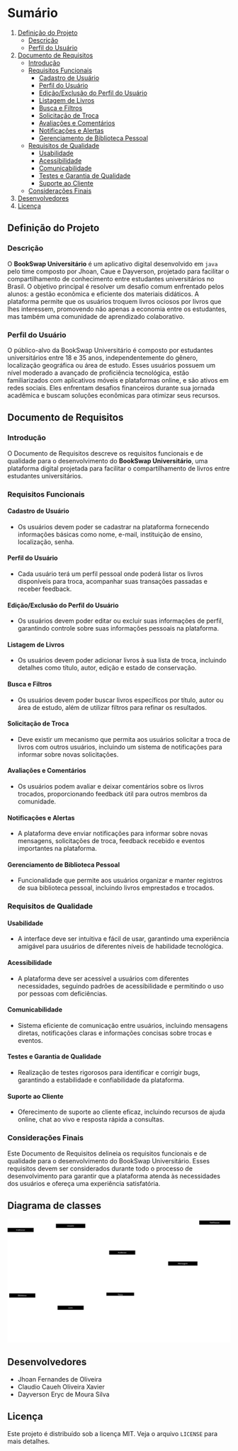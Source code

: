 # Sumário

1. [Definição do Projeto](#definição-do-projeto)
   - [Descrição](#descrição)
   - [Perfil do Usuário](#perfil-do-usuário)
2. [Documento de Requisitos](#documento-de-requisitos)
   - [Introdução](#introdução)
   - [Requisitos Funcionais](#requisitos-funcionais)
     - [Cadastro de Usuário](#cadastro-de-usuário)
     - [Perfil do Usuário](#perfil-do-usuário-1)
     - [Edição/Exclusão do Perfil do Usuário](#ediçãoexclusão-do-perfil-do-usuário)
     - [Listagem de Livros](#listagem-de-livros)
     - [Busca e Filtros](#busca-e-filtros)
     - [Solicitação de Troca](#solicitação-de-troca)
     - [Avaliações e Comentários](#avaliações-e-comentários)
     - [Notificações e Alertas](#notificações-e-alertas)
     - [Gerenciamento de Biblioteca Pessoal](#gerenciamento-de-biblioteca-pessoal)
   - [Requisitos de Qualidade](#requisitos-de-qualidade)
     - [Usabilidade](#usabilidade)
     - [Acessibilidade](#acessibilidade)
     - [Comunicabilidade](#comunicabilidade)
     - [Testes e Garantia de Qualidade](#testes-e-garantia-de-qualidade)
     - [Suporte ao Cliente](#suporte-ao-cliente)
   - [Considerações Finais](#considerações-finais)
3. [Desenvolvedores](#desenvolvedores)
4. [Licença](#licença)

## Definição do Projeto  

### Descrição 

O **BookSwap Universitário** é um aplicativo digital desenvolvido em `java` pelo time composto por Jhoan, Caue e Dayverson, projetado para facilitar o compartilhamento de conhecimento entre estudantes universitários no Brasil. O objetivo principal é resolver um desafio comum enfrentado pelos alunos: a gestão econômica e eficiente dos materiais didáticos. A plataforma permite que os usuários troquem livros ociosos por livros que lhes interessem, promovendo não apenas a economia entre os estudantes, mas também uma comunidade de aprendizado colaborativo.

### Perfil do Usuário

O público-alvo da BookSwap Universitário é composto por estudantes universitários entre 18 e 35 anos, independentemente do gênero, localização geográfica ou área de estudo. Esses usuários possuem um nível moderado a avançado de proficiência tecnológica, estão familiarizados com aplicativos móveis e plataformas online, e são ativos em redes sociais. Eles enfrentam desafios financeiros durante sua jornada acadêmica e buscam soluções econômicas para otimizar seus recursos.

## Documento de Requisitos 

### Introdução

O Documento de Requisitos descreve os requisitos funcionais e de qualidade para o desenvolvimento do **BookSwap Universitário**, uma plataforma digital projetada para facilitar o compartilhamento de livros entre estudantes universitários.

### Requisitos Funcionais

#### Cadastro de Usuário

- Os usuários devem poder se cadastrar na plataforma fornecendo informações básicas como nome, e-mail, instituição de ensino, localização, senha.

#### Perfil do Usuário

- Cada usuário terá um perfil pessoal onde poderá listar os livros disponíveis para troca, acompanhar suas transações passadas e receber feedback.

#### Edição/Exclusão do Perfil do Usuário

- Os usuários devem poder editar ou excluir suas informações de perfil, garantindo controle sobre suas informações pessoais na plataforma.

#### Listagem de Livros

- Os usuários devem poder adicionar livros à sua lista de troca, incluindo detalhes como título, autor, edição e estado de conservação.

#### Busca e Filtros

- Os usuários devem poder buscar livros específicos por título, autor ou área de estudo, além de utilizar filtros para refinar os resultados.

#### Solicitação de Troca

- Deve existir um mecanismo que permita aos usuários solicitar a troca de livros com outros usuários, incluindo um sistema de notificações para informar sobre novas solicitações.

#### Avaliações e Comentários

- Os usuários podem avaliar e deixar comentários sobre os livros trocados, proporcionando feedback útil para outros membros da comunidade.

#### Notificações e Alertas

- A plataforma deve enviar notificações para informar sobre novas mensagens, solicitações de troca, feedback recebido e eventos importantes na plataforma.

#### Gerenciamento de Biblioteca Pessoal

- Funcionalidade que permite aos usuários organizar e manter registros de sua biblioteca pessoal, incluindo livros emprestados e trocados.

### Requisitos de Qualidade

#### Usabilidade

- A interface deve ser intuitiva e fácil de usar, garantindo uma experiência amigável para usuários de diferentes níveis de habilidade tecnológica.

#### Acessibilidade

- A plataforma deve ser acessível a usuários com diferentes necessidades, seguindo padrões de acessibilidade e permitindo o uso por pessoas com deficiências.

#### Comunicabilidade

- Sistema eficiente de comunicação entre usuários, incluindo mensagens diretas, notificações claras e informações concisas sobre trocas e eventos.


#### Testes e Garantia de Qualidade

- Realização de testes rigorosos para identificar e corrigir bugs, garantindo a estabilidade e confiabilidade da plataforma.

#### Suporte ao Cliente

- Oferecimento de suporte ao cliente eficaz, incluindo recursos de ajuda online, chat ao vivo e resposta rápida a consultas.

### Considerações Finais

Este Documento de Requisitos delineia os requisitos funcionais e de qualidade para o desenvolvimento do BookSwap Universitário. Esses requisitos devem ser considerados durante todo o processo de desenvolvimento para garantir que a plataforma atenda às necessidades dos usuários e ofereça uma experiência satisfatória.

## Diagrama de classes

![DiagramaDeClasses](https://github.com/JhoanDev/BookSwap/blob/main/BookSwap.png)

## Desenvolvedores

- Jhoan Fernandes de Oliveira
- Claudio Caueh Oliveira Xavier
- Dayverson Eryc de Moura Silva

## Licença

Este projeto é distribuído sob a licença MIT. Veja o arquivo `LICENSE` para mais detalhes.